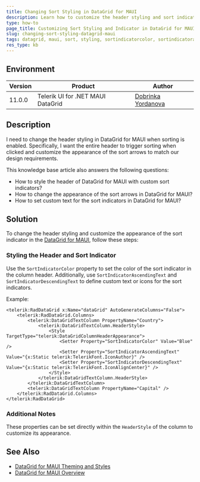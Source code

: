 ```yaml
---
title: Changing Sort Styling in DataGrid for MAUI
description: Learn how to customize the header styling and sort indicator appearance in DataGrid for MAUI to meet specific requirements.
type: how-to
page_title: Customizing Sort Styling and Indicator in DataGrid for MAUI
slug: changing-sort-styling-datagrid-maui
tags: datagrid, maui, sort, styling, sortindicatorcolor, sortindicatorascendingtext, sortindicatordescendingtext
res_type: kb
---
```


## Environment

| Version | Product | Author | 
| --- | --- | ---- | 
| 11.0.0 | Telerik UI for .NET MAUI DataGrid | [Dobrinka Yordanova](https://www.telerik.com/blogs/author/dobrinka-yordanova) | 

## Description

I need to change the header styling in DataGrid for MAUI when sorting is enabled. Specifically, I want the entire header to trigger sorting when clicked and customize the appearance of the sort arrows to match our design requirements.

This knowledge base article also answers the following questions:
- How to style the header of DataGrid for MAUI with custom sort indicators?
- How to change the appearance of the sort arrows in DataGrid for MAUI?
- How to set custom text for the sort indicators in DataGrid for MAUI?

## Solution

To change the header styling and customize the appearance of the sort indicator in the [DataGrid for MAUI](https://docs.telerik.com/devtools/maui/controls/datagrid/overview), follow these steps:

### Styling the Header and Sort Indicator

Use the `SortIndicatorColor` property to set the color of the sort indicator in the column header. Additionally, use `SortIndicatorAscendingText` and `SortIndicatorDescendingText` to define custom text or icons for the sort indicators.

Example:
```xaml
<telerik:RadDataGrid x:Name="dataGrid" AutoGenerateColumns="False">
    <telerik:RadDataGrid.Columns>
        <telerik:DataGridTextColumn PropertyName="Country">
            <telerik:DataGridTextColumn.HeaderStyle>
                <Style TargetType="telerik:DataGridColumnHeaderAppearance">
                    <Setter Property="SortIndicatorColor" Value="Blue" />
                    <Setter Property="SortIndicatorAscendingText" Value="{x:Static telerik:TelerikFont.IconAuthor}" />
                    <Setter Property="SortIndicatorDescendingText" Value="{x:Static telerik:TelerikFont.IconAlignCenter}" />
                </Style>
            </telerik:DataGridTextColumn.HeaderStyle>
        </telerik:DataGridTextColumn>
        <telerik:DataGridTextColumn PropertyName="Capital" />
    </telerik:RadDataGrid.Columns>
</telerik:RadDataGrid>
```

### Additional Notes

These properties can be set directly within the `HeaderStyle` of the column to customize its appearance.

## See Also

- [DataGrid for MAUI Theming and Styles](https://docs.telerik.com/devtools/maui/controls/datagrid/theming-and-styles/columns-styling)
- [DataGrid for MAUI Overview](https://docs.telerik.com/devtools/maui/controls/datagrid/overview)
